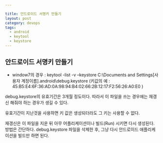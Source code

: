 ```yaml
---

title: 안드로이드 서명키 만들기
layout: post 
category: devops
tags: 
  - android
  - keytool
  - keystore
---
```


안드로이드 서명키 만들기
---------------------------------------------

- window7의 경우 : keytool -list -v –keystore C:\Documents and Settings\[사용자 계정이름]\.android\debug.keystore
 (키값의 예 : 45:B5:E4:6F:36:AD:0A:98:94:B4:02:66:2B:12:17:F2:56:26:A0:E0 )

 debug.keystore의 유효기간은 3개월 정도이다. 따라서 이 파일을 쓰는 경우에는 재갱신 해줘야 하는 경우가 생길 수 있다.

유효기간이 지난것을 사용하면 키 값은 생성되더라도 그 키는 사용할 수 없다.

재갱신은 이 파일을 지운 뒤 아무 어플리케이션이나 빌드(Run) 시키면 다시 생성된다.
방법은 간단하다. debug.keystore 파일을 삭제한 후, 그냥 다시 안드로이드 애플리케이션을 빌드만 하면 된다.
